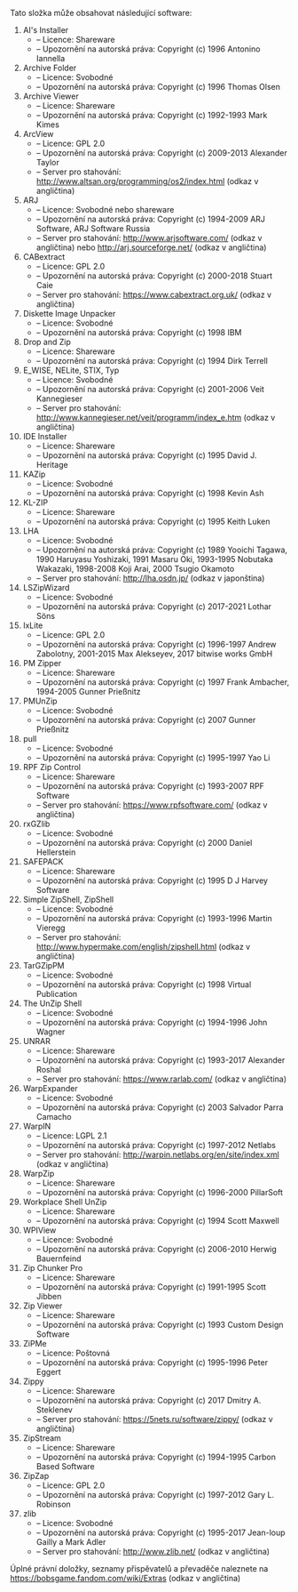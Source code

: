 ﻿Tato složka může obsahovat následující software:

1. AI's Installer
   - – Licence: Shareware
   - – Upozornění na autorská práva: Copyright (c) 1996 Antonino Iannella
2. Archive Folder
   - – Licence: Svobodné
   - – Upozornění na autorská práva: Copyright (c) 1996 Thomas Olsen
3. Archive Viewer
   - – Licence: Shareware
   - – Upozornění na autorská práva: Copyright (c) 1992-1993 Mark Kimes
4. ArcView
   - – Licence: GPL 2.0
   - – Upozornění na autorská práva: Copyright (c) 2009-2013 Alexander Taylor
   - – Server pro stahování: http://www.altsan.org/programming/os2/index.html (odkaz v angličtina)
5. ARJ
   - – Licence: Svobodné nebo shareware
   - – Upozornění na autorská práva: Copyright (c) 1994-2009 ARJ Software, ARJ Software Russia
   - – Server pro stahování: http://www.arjsoftware.com/ (odkaz v angličtina) nebo http://arj.sourceforge.net/ (odkaz v angličtina)
6. CABextract
   - – Licence: GPL 2.0
   - – Upozornění na autorská práva: Copyright (c) 2000-2018 Stuart Caie
   - – Server pro stahování: https://www.cabextract.org.uk/ (odkaz v angličtina)
7. Diskette Image Unpacker
   - – Licence: Svobodné
   - – Upozornění na autorská práva: Copyright (c) 1998 IBM
8. Drop and Zip
   - – Licence: Shareware
   - – Upozornění na autorská práva: Copyright (c) 1994 Dirk Terrell
9. E_WISE, NELite, STIX, Typ
   - – Licence: Svobodné
   - – Upozornění na autorská práva: Copyright (c) 2001-2006 Veit Kannegieser
   - – Server pro stahování: http://www.kannegieser.net/veit/programm/index_e.htm (odkaz v angličtina)
10. IDE Installer
    - – Licence: Shareware
    - – Upozornění na autorská práva: Copyright (c) 1995 David J. Heritage
11. KAZip
    - – Licence: Svobodné
    - – Upozornění na autorská práva: Copyright (c) 1998 Kevin Ash
12. KL-ZIP
    - – Licence: Shareware
    - – Upozornění na autorská práva: Copyright (c) 1995 Keith Luken
13. LHA
    - – Licence: Svobodné
    - – Upozornění na autorská práva: Copyright (c) 1989 Yooichi Tagawa, 1990 Haruyasu Yoshizaki, 1991 Masaru Oki, 1993-1995 Nobutaka Wakazaki, 1998-2008 Koji Arai, 2000 Tsugio Okamoto
    - – Server pro stahování: http://lha.osdn.jp/ (odkaz v japonština)
14. LSZipWizard
    - – Licence: Svobodné
    - – Upozornění na autorská práva: Copyright (c) 2017-2021 Lothar Söns
15. lxLite
    - – Licence: GPL 2.0
    - – Upozornění na autorská práva: Copyright (c) 1996-1997 Andrew Zabolotny, 2001-2015 Max Alekseyev, 2017 bitwise works GmbH
16. PM Zipper
    - – Licence: Shareware
    - – Upozornění na autorská práva: Copyright (c) 1997 Frank Ambacher, 1994-2005 Gunner Prießnitz
17. PMUnZip
    - – Licence: Svobodné
    - – Upozornění na autorská práva: Copyright (c) 2007 Gunner Prießnitz
18. pull
    - – Licence: Svobodné
    - – Upozornění na autorská práva: Copyright (c) 1995-1997 Yao Li
19. RPF Zip Control
    - – Licence: Shareware
    - – Upozornění na autorská práva: Copyright (c) 1993-2007 RPF Software
    - – Server pro stahování: https://www.rpfsoftware.com/ (odkaz v angličtina)
20. rxGZlib
    - – Licence: Svobodné
    - – Upozornění na autorská práva: Copyright (c) 2000 Daniel Hellerstein
21. SAFEPACK
    - – Licence: Shareware
    - – Upozornění na autorská práva: Copyright (c) 1995 D J Harvey Software
22. Simple ZipShell, ZipShell
    - – Licence: Svobodné
    - – Upozornění na autorská práva: Copyright (c) 1993-1996 Martin Vieregg
    - – Server pro stahování: http://www.hypermake.com/english/zipshell.html (odkaz v angličtina)
23. TarGZipPM
    - – Licence: Svobodné
    - – Upozornění na autorská práva: Copyright (c) 1998 Virtual Publication
24. The UnZip Shell
    - – Licence: Svobodné
    - – Upozornění na autorská práva: Copyright (c) 1994-1996 John Wagner
25. UNRAR
    - – Licence: Shareware
    - – Upozornění na autorská práva: Copyright (c) 1993-2017 Alexander Roshal
    - – Server pro stahování: https://www.rarlab.com/ (odkaz v angličtina)
26. WarpExpander
    - – Licence: Svobodné
    - – Upozornění na autorská práva: Copyright (c) 2003 Salvador Parra Camacho
27. WarpIN
    - – Licence: LGPL 2.1
    - – Upozornění na autorská práva: Copyright (c) 1997-2012 Netlabs
    - – Server pro stahování: http://warpin.netlabs.org/en/site/index.xml (odkaz v angličtina)
28. WarpZip
    - – Licence: Shareware
    - – Upozornění na autorská práva: Copyright (c) 1996-2000 PillarSoft
29. Workplace Shell UnZip
    - – Licence: Shareware
    - – Upozornění na autorská práva: Copyright (c) 1994 Scott Maxwell
30. WPIView
    - – Licence: Svobodné
    - – Upozornění na autorská práva: Copyright (c) 2006-2010 Herwig Bauernfeind
31. Zip Chunker Pro
    - – Licence: Shareware
    - – Upozornění na autorská práva: Copyright (c) 1991-1995 Scott Jibben
32. Zip Viewer
    - – Licence: Shareware
    - – Upozornění na autorská práva: Copyright (c) 1993 Custom Design Software
33. ZiPMe
    - – Licence: Poštovná
    - – Upozornění na autorská práva: Copyright (c) 1995-1996 Peter Eggert
34. Zippy
    - – Licence: Shareware
    - – Upozornění na autorská práva: Copyright (c) 2017 Dmitry A. Steklenev
    - – Server pro stahování: https://5nets.ru/software/zippy/ (odkaz v angličtina)
35. ZipStream
    - – Licence: Shareware
    - – Upozornění na autorská práva: Copyright (c) 1994-1995 Carbon Based Software
36. ZipZap
    - – Licence: GPL 2.0
    - – Upozornění na autorská práva: Copyright (c) 1997-2012 Gary L. Robinson
37. zlib
    - – Licence: Svobodné
    - – Upozornění na autorská práva: Copyright (c) 1995-2017 Jean-loup Gailly a Mark Adler
    - – Server pro stahování: http://www.zlib.net/ (odkaz v angličtina)

Úplné právní doložky, seznamy přispěvatelů a převaděče naleznete na https://bobsgame.fandom.com/wiki/Extras (odkaz v angličtina)
